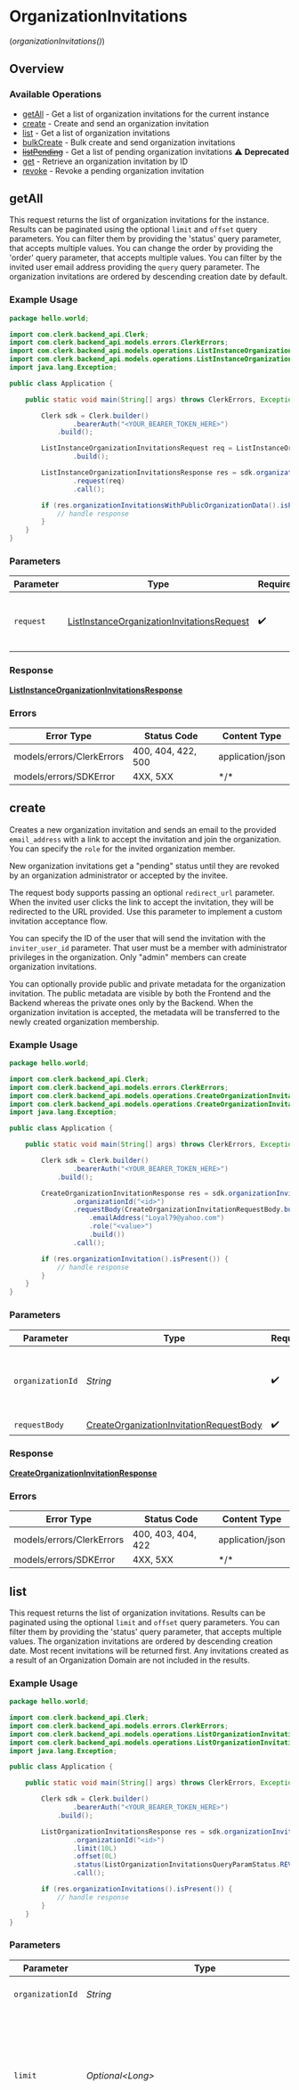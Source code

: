 # OrganizationInvitations
(*organizationInvitations()*)

## Overview

### Available Operations

* [getAll](#getall) - Get a list of organization invitations for the current instance
* [create](#create) - Create and send an organization invitation
* [list](#list) - Get a list of organization invitations
* [bulkCreate](#bulkcreate) - Bulk create and send organization invitations
* [~~listPending~~](#listpending) - Get a list of pending organization invitations :warning: **Deprecated**
* [get](#get) - Retrieve an organization invitation by ID
* [revoke](#revoke) - Revoke a pending organization invitation

## getAll

This request returns the list of organization invitations for the instance.
Results can be paginated using the optional `limit` and `offset` query parameters.
You can filter them by providing the 'status' query parameter, that accepts multiple values.
You can change the order by providing the 'order' query parameter, that accepts multiple values.
You can filter by the invited user email address providing the `query` query parameter.
The organization invitations are ordered by descending creation date by default.

### Example Usage

```java
package hello.world;

import com.clerk.backend_api.Clerk;
import com.clerk.backend_api.models.errors.ClerkErrors;
import com.clerk.backend_api.models.operations.ListInstanceOrganizationInvitationsRequest;
import com.clerk.backend_api.models.operations.ListInstanceOrganizationInvitationsResponse;
import java.lang.Exception;

public class Application {

    public static void main(String[] args) throws ClerkErrors, Exception {

        Clerk sdk = Clerk.builder()
                .bearerAuth("<YOUR_BEARER_TOKEN_HERE>")
            .build();

        ListInstanceOrganizationInvitationsRequest req = ListInstanceOrganizationInvitationsRequest.builder()
                .build();

        ListInstanceOrganizationInvitationsResponse res = sdk.organizationInvitations().getAll()
                .request(req)
                .call();

        if (res.organizationInvitationsWithPublicOrganizationData().isPresent()) {
            // handle response
        }
    }
}
```

### Parameters

| Parameter                                                                                                           | Type                                                                                                                | Required                                                                                                            | Description                                                                                                         |
| ------------------------------------------------------------------------------------------------------------------- | ------------------------------------------------------------------------------------------------------------------- | ------------------------------------------------------------------------------------------------------------------- | ------------------------------------------------------------------------------------------------------------------- |
| `request`                                                                                                           | [ListInstanceOrganizationInvitationsRequest](../../models/operations/ListInstanceOrganizationInvitationsRequest.md) | :heavy_check_mark:                                                                                                  | The request object to use for the request.                                                                          |

### Response

**[ListInstanceOrganizationInvitationsResponse](../../models/operations/ListInstanceOrganizationInvitationsResponse.md)**

### Errors

| Error Type                | Status Code               | Content Type              |
| ------------------------- | ------------------------- | ------------------------- |
| models/errors/ClerkErrors | 400, 404, 422, 500        | application/json          |
| models/errors/SDKError    | 4XX, 5XX                  | \*/\*                     |

## create

Creates a new organization invitation and sends an email to the provided `email_address` with a link to accept the invitation and join the organization.
You can specify the `role` for the invited organization member.

New organization invitations get a "pending" status until they are revoked by an organization administrator or accepted by the invitee.

The request body supports passing an optional `redirect_url` parameter.
When the invited user clicks the link to accept the invitation, they will be redirected to the URL provided.
Use this parameter to implement a custom invitation acceptance flow.

You can specify the ID of the user that will send the invitation with the `inviter_user_id` parameter.
That user must be a member with administrator privileges in the organization.
Only "admin" members can create organization invitations.

You can optionally provide public and private metadata for the organization invitation.
The public metadata are visible by both the Frontend and the Backend whereas the private ones only by the Backend.
When the organization invitation is accepted, the metadata will be transferred to the newly created organization membership.

### Example Usage

```java
package hello.world;

import com.clerk.backend_api.Clerk;
import com.clerk.backend_api.models.errors.ClerkErrors;
import com.clerk.backend_api.models.operations.CreateOrganizationInvitationRequestBody;
import com.clerk.backend_api.models.operations.CreateOrganizationInvitationResponse;
import java.lang.Exception;

public class Application {

    public static void main(String[] args) throws ClerkErrors, Exception {

        Clerk sdk = Clerk.builder()
                .bearerAuth("<YOUR_BEARER_TOKEN_HERE>")
            .build();

        CreateOrganizationInvitationResponse res = sdk.organizationInvitations().create()
                .organizationId("<id>")
                .requestBody(CreateOrganizationInvitationRequestBody.builder()
                    .emailAddress("Loyal79@yahoo.com")
                    .role("<value>")
                    .build())
                .call();

        if (res.organizationInvitation().isPresent()) {
            // handle response
        }
    }
}
```

### Parameters

| Parameter                                                                                                     | Type                                                                                                          | Required                                                                                                      | Description                                                                                                   |
| ------------------------------------------------------------------------------------------------------------- | ------------------------------------------------------------------------------------------------------------- | ------------------------------------------------------------------------------------------------------------- | ------------------------------------------------------------------------------------------------------------- |
| `organizationId`                                                                                              | *String*                                                                                                      | :heavy_check_mark:                                                                                            | The ID of the organization for which to send the invitation                                                   |
| `requestBody`                                                                                                 | [CreateOrganizationInvitationRequestBody](../../models/operations/CreateOrganizationInvitationRequestBody.md) | :heavy_check_mark:                                                                                            | N/A                                                                                                           |

### Response

**[CreateOrganizationInvitationResponse](../../models/operations/CreateOrganizationInvitationResponse.md)**

### Errors

| Error Type                | Status Code               | Content Type              |
| ------------------------- | ------------------------- | ------------------------- |
| models/errors/ClerkErrors | 400, 403, 404, 422        | application/json          |
| models/errors/SDKError    | 4XX, 5XX                  | \*/\*                     |

## list

This request returns the list of organization invitations.
Results can be paginated using the optional `limit` and `offset` query parameters.
You can filter them by providing the 'status' query parameter, that accepts multiple values.
The organization invitations are ordered by descending creation date.
Most recent invitations will be returned first.
Any invitations created as a result of an Organization Domain are not included in the results.

### Example Usage

```java
package hello.world;

import com.clerk.backend_api.Clerk;
import com.clerk.backend_api.models.errors.ClerkErrors;
import com.clerk.backend_api.models.operations.ListOrganizationInvitationsQueryParamStatus;
import com.clerk.backend_api.models.operations.ListOrganizationInvitationsResponse;
import java.lang.Exception;

public class Application {

    public static void main(String[] args) throws ClerkErrors, Exception {

        Clerk sdk = Clerk.builder()
                .bearerAuth("<YOUR_BEARER_TOKEN_HERE>")
            .build();

        ListOrganizationInvitationsResponse res = sdk.organizationInvitations().list()
                .organizationId("<id>")
                .limit(10L)
                .offset(0L)
                .status(ListOrganizationInvitationsQueryParamStatus.REVOKED)
                .call();

        if (res.organizationInvitations().isPresent()) {
            // handle response
        }
    }
}
```

### Parameters

| Parameter                                                                                                                                 | Type                                                                                                                                      | Required                                                                                                                                  | Description                                                                                                                               |
| ----------------------------------------------------------------------------------------------------------------------------------------- | ----------------------------------------------------------------------------------------------------------------------------------------- | ----------------------------------------------------------------------------------------------------------------------------------------- | ----------------------------------------------------------------------------------------------------------------------------------------- |
| `organizationId`                                                                                                                          | *String*                                                                                                                                  | :heavy_check_mark:                                                                                                                        | The organization ID.                                                                                                                      |
| `limit`                                                                                                                                   | *Optional\<Long>*                                                                                                                         | :heavy_minus_sign:                                                                                                                        | Applies a limit to the number of results returned.<br/>Can be used for paginating the results together with `offset`.                     |
| `offset`                                                                                                                                  | *Optional\<Long>*                                                                                                                         | :heavy_minus_sign:                                                                                                                        | Skip the first `offset` results when paginating.<br/>Needs to be an integer greater or equal to zero.<br/>To be used in conjunction with `limit`. |
| `status`                                                                                                                                  | [Optional\<ListOrganizationInvitationsQueryParamStatus>](../../models/operations/ListOrganizationInvitationsQueryParamStatus.md)          | :heavy_minus_sign:                                                                                                                        | Filter organization invitations based on their status                                                                                     |

### Response

**[ListOrganizationInvitationsResponse](../../models/operations/ListOrganizationInvitationsResponse.md)**

### Errors

| Error Type                | Status Code               | Content Type              |
| ------------------------- | ------------------------- | ------------------------- |
| models/errors/ClerkErrors | 400, 404                  | application/json          |
| models/errors/SDKError    | 4XX, 5XX                  | \*/\*                     |

## bulkCreate

Creates new organization invitations in bulk and sends out emails to the provided email addresses with a link to accept the invitation and join the organization.
You can specify a different `role` for each invited organization member.
New organization invitations get a "pending" status until they are revoked by an organization administrator or accepted by the invitee.
The request body supports passing an optional `redirect_url` parameter for each invitation.
When the invited user clicks the link to accept the invitation, they will be redirected to the provided URL.
Use this parameter to implement a custom invitation acceptance flow.
You can specify the ID of the user that will send the invitation with the `inviter_user_id` parameter. Each invitation
can have a different inviter user.
Inviter users must be members with administrator privileges in the organization.
Only "admin" members can create organization invitations.
You can optionally provide public and private metadata for each organization invitation. The public metadata are visible
by both the Frontend and the Backend, whereas the private metadata are only visible by the Backend.
When the organization invitation is accepted, the metadata will be transferred to the newly created organization membership.

### Example Usage

```java
package hello.world;

import com.clerk.backend_api.Clerk;
import com.clerk.backend_api.models.errors.ClerkErrors;
import com.clerk.backend_api.models.operations.CreateOrganizationInvitationBulkResponse;
import com.clerk.backend_api.models.operations.RequestBody;
import java.lang.Exception;
import java.util.List;

public class Application {

    public static void main(String[] args) throws ClerkErrors, Exception {

        Clerk sdk = Clerk.builder()
                .bearerAuth("<YOUR_BEARER_TOKEN_HERE>")
            .build();

        CreateOrganizationInvitationBulkResponse res = sdk.organizationInvitations().bulkCreate()
                .organizationId("<id>")
                .requestBody(List.of(
                    RequestBody.builder()
                        .emailAddress("Queen25@gmail.com")
                        .role("<value>")
                        .build()))
                .call();

        if (res.organizationInvitations().isPresent()) {
            // handle response
        }
    }
}
```

### Parameters

| Parameter                                                    | Type                                                         | Required                                                     | Description                                                  |
| ------------------------------------------------------------ | ------------------------------------------------------------ | ------------------------------------------------------------ | ------------------------------------------------------------ |
| `organizationId`                                             | *String*                                                     | :heavy_check_mark:                                           | The organization ID.                                         |
| `requestBody`                                                | List\<[RequestBody](../../models/operations/RequestBody.md)> | :heavy_check_mark:                                           | N/A                                                          |

### Response

**[CreateOrganizationInvitationBulkResponse](../../models/operations/CreateOrganizationInvitationBulkResponse.md)**

### Errors

| Error Type                | Status Code               | Content Type              |
| ------------------------- | ------------------------- | ------------------------- |
| models/errors/ClerkErrors | 400, 403, 404, 422        | application/json          |
| models/errors/SDKError    | 4XX, 5XX                  | \*/\*                     |

## ~~listPending~~

This request returns the list of organization invitations with "pending" status.
These are the organization invitations that can still be used to join the organization, but have not been accepted by the invited user yet.
Results can be paginated using the optional `limit` and `offset` query parameters.
The organization invitations are ordered by descending creation date.
Most recent invitations will be returned first.
Any invitations created as a result of an Organization Domain are not included in the results.

> :warning: **DEPRECATED**: This will be removed in a future release, please migrate away from it as soon as possible.

### Example Usage

```java
package hello.world;

import com.clerk.backend_api.Clerk;
import com.clerk.backend_api.models.errors.ClerkErrors;
import com.clerk.backend_api.models.operations.ListPendingOrganizationInvitationsResponse;
import java.lang.Exception;

public class Application {

    public static void main(String[] args) throws ClerkErrors, Exception {

        Clerk sdk = Clerk.builder()
                .bearerAuth("<YOUR_BEARER_TOKEN_HERE>")
            .build();

        ListPendingOrganizationInvitationsResponse res = sdk.organizationInvitations().listPending()
                .organizationId("<id>")
                .limit(10L)
                .offset(0L)
                .call();

        if (res.organizationInvitations().isPresent()) {
            // handle response
        }
    }
}
```

### Parameters

| Parameter                                                                                                                                 | Type                                                                                                                                      | Required                                                                                                                                  | Description                                                                                                                               |
| ----------------------------------------------------------------------------------------------------------------------------------------- | ----------------------------------------------------------------------------------------------------------------------------------------- | ----------------------------------------------------------------------------------------------------------------------------------------- | ----------------------------------------------------------------------------------------------------------------------------------------- |
| `organizationId`                                                                                                                          | *String*                                                                                                                                  | :heavy_check_mark:                                                                                                                        | The organization ID.                                                                                                                      |
| `limit`                                                                                                                                   | *Optional\<Long>*                                                                                                                         | :heavy_minus_sign:                                                                                                                        | Applies a limit to the number of results returned.<br/>Can be used for paginating the results together with `offset`.                     |
| `offset`                                                                                                                                  | *Optional\<Long>*                                                                                                                         | :heavy_minus_sign:                                                                                                                        | Skip the first `offset` results when paginating.<br/>Needs to be an integer greater or equal to zero.<br/>To be used in conjunction with `limit`. |

### Response

**[ListPendingOrganizationInvitationsResponse](../../models/operations/ListPendingOrganizationInvitationsResponse.md)**

### Errors

| Error Type                | Status Code               | Content Type              |
| ------------------------- | ------------------------- | ------------------------- |
| models/errors/ClerkErrors | 400, 404                  | application/json          |
| models/errors/SDKError    | 4XX, 5XX                  | \*/\*                     |

## get

Use this request to get an existing organization invitation by ID.

### Example Usage

```java
package hello.world;

import com.clerk.backend_api.Clerk;
import com.clerk.backend_api.models.errors.ClerkErrors;
import com.clerk.backend_api.models.operations.GetOrganizationInvitationResponse;
import java.lang.Exception;

public class Application {

    public static void main(String[] args) throws ClerkErrors, Exception {

        Clerk sdk = Clerk.builder()
                .bearerAuth("<YOUR_BEARER_TOKEN_HERE>")
            .build();

        GetOrganizationInvitationResponse res = sdk.organizationInvitations().get()
                .organizationId("<id>")
                .invitationId("<id>")
                .call();

        if (res.organizationInvitation().isPresent()) {
            // handle response
        }
    }
}
```

### Parameters

| Parameter                       | Type                            | Required                        | Description                     |
| ------------------------------- | ------------------------------- | ------------------------------- | ------------------------------- |
| `organizationId`                | *String*                        | :heavy_check_mark:              | The organization ID.            |
| `invitationId`                  | *String*                        | :heavy_check_mark:              | The organization invitation ID. |

### Response

**[GetOrganizationInvitationResponse](../../models/operations/GetOrganizationInvitationResponse.md)**

### Errors

| Error Type                | Status Code               | Content Type              |
| ------------------------- | ------------------------- | ------------------------- |
| models/errors/ClerkErrors | 400, 403, 404             | application/json          |
| models/errors/SDKError    | 4XX, 5XX                  | \*/\*                     |

## revoke

Use this request to revoke a previously issued organization invitation.
Revoking an organization invitation makes it invalid; the invited user will no longer be able to join the organization with the revoked invitation.
Only organization invitations with "pending" status can be revoked.
The request accepts the `requesting_user_id` parameter to specify the user which revokes the invitation.
Only users with "admin" role can revoke invitations.

### Example Usage

```java
package hello.world;

import com.clerk.backend_api.Clerk;
import com.clerk.backend_api.models.errors.ClerkErrors;
import com.clerk.backend_api.models.operations.RevokeOrganizationInvitationRequestBody;
import com.clerk.backend_api.models.operations.RevokeOrganizationInvitationResponse;
import java.lang.Exception;

public class Application {

    public static void main(String[] args) throws ClerkErrors, Exception {

        Clerk sdk = Clerk.builder()
                .bearerAuth("<YOUR_BEARER_TOKEN_HERE>")
            .build();

        RevokeOrganizationInvitationResponse res = sdk.organizationInvitations().revoke()
                .organizationId("<id>")
                .invitationId("<id>")
                .requestBody(RevokeOrganizationInvitationRequestBody.builder()
                    .build())
                .call();

        if (res.organizationInvitation().isPresent()) {
            // handle response
        }
    }
}
```

### Parameters

| Parameter                                                                                                                | Type                                                                                                                     | Required                                                                                                                 | Description                                                                                                              |
| ------------------------------------------------------------------------------------------------------------------------ | ------------------------------------------------------------------------------------------------------------------------ | ------------------------------------------------------------------------------------------------------------------------ | ------------------------------------------------------------------------------------------------------------------------ |
| `organizationId`                                                                                                         | *String*                                                                                                                 | :heavy_check_mark:                                                                                                       | The organization ID.                                                                                                     |
| `invitationId`                                                                                                           | *String*                                                                                                                 | :heavy_check_mark:                                                                                                       | The organization invitation ID.                                                                                          |
| `requestBody`                                                                                                            | [Optional\<RevokeOrganizationInvitationRequestBody>](../../models/operations/RevokeOrganizationInvitationRequestBody.md) | :heavy_minus_sign:                                                                                                       | N/A                                                                                                                      |

### Response

**[RevokeOrganizationInvitationResponse](../../models/operations/RevokeOrganizationInvitationResponse.md)**

### Errors

| Error Type                | Status Code               | Content Type              |
| ------------------------- | ------------------------- | ------------------------- |
| models/errors/ClerkErrors | 400, 403, 404             | application/json          |
| models/errors/SDKError    | 4XX, 5XX                  | \*/\*                     |